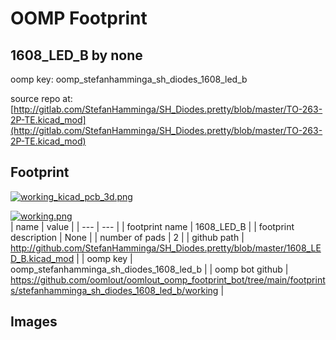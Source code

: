 # OOMP Footprint  
## 1608_LED_B  by none  
  
oomp key: oomp_stefanhamminga_sh_diodes_1608_led_b  
  
source repo at: [http://gitlab.com/StefanHamminga/SH_Diodes.pretty/blob/master/TO-263-2P-TE.kicad_mod](http://gitlab.com/StefanHamminga/SH_Diodes.pretty/blob/master/TO-263-2P-TE.kicad_mod)  
## Footprint  
  
[![working_kicad_pcb_3d.png](working_kicad_pcb_3d_600.png)](working_kicad_pcb_3d.png)  
  
[![working.png](working_600.png)](working.png)  
| name | value | 
| --- | --- | 
| footprint name | 1608_LED_B | 
| footprint description | None | 
| number of pads | 2 | 
| github path | http://github.com/StefanHamminga/SH_Diodes.pretty/blob/master/1608_LED_B.kicad_mod | 
| oomp key | oomp_stefanhamminga_sh_diodes_1608_led_b | 
| oomp bot github | https://github.com/oomlout/oomlout_oomp_footprint_bot/tree/main/footprints/stefanhamminga_sh_diodes_1608_led_b/working | 
## Images  
